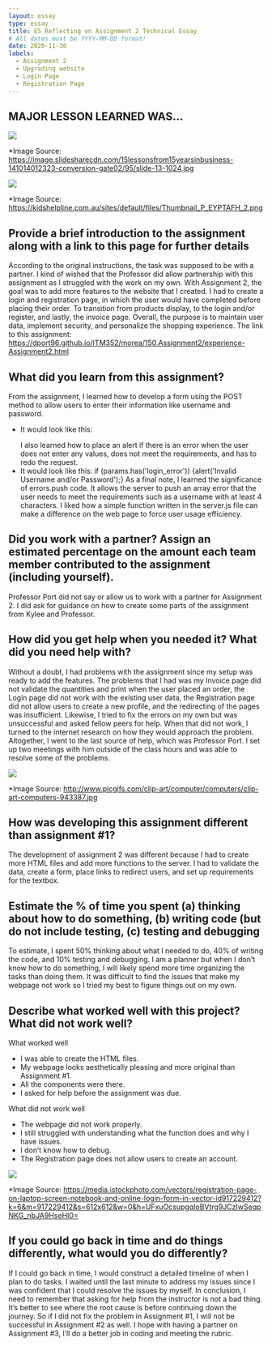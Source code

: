 ```yaml
---
layout: essay
type: essay
title: E5 Reflecting on Assignment 2 Technical Essay
# All dates must be YYYY-MM-DD format!
date: 2020-11-30
labels:
  - Assignment 2
  - Upgrading website
  - Login Page
  - Registration Page 
---
```


## MAJOR LESSON LEARNED WAS...
<img class="ui large center spaced image" src="../images/help1.jpg">

*Image Source: https://image.slidesharecdn.com/15lessonsfrom15yearsinbusiness-141014012323-conversion-gate02/95/slide-13-1024.jpg

<img class="ui small center spaced image" src="../images/help2.png">

*Image Source: https://kidshelpline.com.au/sites/default/files/Thumbnail_P_EYPTAFH_2.png

## Provide a brief introduction to the assignment along with a link to this page for further details
According to the original instructions, the task was supposed to be with a partner. 
I kind of wished that the Professor did allow partnership with this assignment as I struggled with the work on my own. 
With Assignment 2, the goal was to add more features to the website that I created. I had to create a login and registration page, in which the user would have completed before placing their order. 
To transition from products display, to the login and/or register, and lastly, the invoice page. Overall, the purpose is to maintain user data, implement security, and personalize the shopping experience. 
The link to this assignment: https://dport96.github.io/ITM352/morea/150.Assignment2/experience-Assignment2.html
 
## What did you learn from this assignment?
From the assignment, I learned how to develop a form using the POST method to allow users to enter their information like username and password. 
- It would look like this: <form name="login" method="POST" action="process_login"></form>
I also learned how to place an alert if there is an error when the user does not enter any values, does not meet the requirements, and has to redo the request. 
- It would look like this: if (params.has('login_error')) {alert('Invalid Username and/or Password');}
As a final note, I learned the significance of errors.push code. 
It allows the server to push an array error that the user needs to meet the requirements such as a username with at least 4 characters. 
I liked how a simple function written in the server.js file can make a difference on the web page to force user usage efficiency.
 
## Did you work with a partner? Assign an estimated percentage on the amount each team member contributed to the assignment (including yourself).
Professor Port did not say or allow us to work with a partner for Assignment 2. 
I did ask for guidance on how to create some parts of the assignment from Kylee and Professor. 
 
## How did you get help when you needed it? What did you need help with?
Without a doubt, I had problems with the assignment since my setup was ready to add the features. 
The problems that I had was my Invoice page did not validate the quantities and print when the user placed an order, the Login page did not work with the existing user data, 
the Registration page did not allow users to create a new profile, and the redirecting of the pages was insufficient. 
Likewise, I tried to fix the errors on my own but was unsuccessful and asked fellow peers for help. 
When that did not work, I turned to the internet research on how they would approach the problem. 
Altogether, I went to the last source of help, which was Professor Port. 
I set up two meetings with him outside of the class hours and was able to resolve some of the problems. 
 
<img class="ui medium center spaced image" src="../images/error1.jpg">

*Image Source: http://www.picgifs.com/clip-art/computer/computers/clip-art-computers-943387.jpg

## How was developing this assignment different than assignment #1?
The development of assignment 2 was different because I had to create more HTML files and add more functions to the server. 
I had to validate the data, create a form, place links to redirect users, and set up requirements for the textbox.
 
## Estimate the % of time you spent (a) thinking about how to do something, (b) writing code (but do not include testing, (c) testing and debugging
To estimate, I spent 50% thinking about what I needed to do, 40% of writing the code, and 10% testing and debugging. 
I am a planner but when I don’t know how to do something, I will likely spend more time organizing the tasks than doing them. 
It was difficult to find the issues that make my webpage not work so I tried my best to figure things out on my own.
 
## Describe what worked well with this project? What did not work well?
What worked well
- I was able to create the HTML files.
- My webpage looks aesthetically pleasing and more original than Assignment #1. 
- All the components were there. 
- I asked for help before the assignment was due. 

What did not work well
- The webpage did not work properly.
- I still struggled with understanding what the function does and why I have issues.
- I don’t know how to debug. 
- The Registration page does not allow users to create an account. 

<img class="ui medium center spaced image" src="../images/login2.jpg">

*Image Source: https://media.istockphoto.com/vectors/registration-page-on-laptop-screen-notebook-and-online-login-form-in-vector-id917229412?k=6&m=917229412&s=612x612&w=0&h=UFxuOcsupgqIoBVtrg9JCzIwSeqpNKG_nbJA9HseHI0=

## If you could go back in time and do things differently, what would you do differently?
If I could go back in time, I would construct a detailed timeline of when I plan to do tasks. 
I waited until the last minute to address my issues since I was confident that I could resolve the issues by myself. 
In conclusion, I need to remember that asking for help from the instructor is not a bad thing. 
It’s better to see where the root cause is before continuing down the journey. 
So if I did not fix the problem in Assignment #1, I will not be successful in Assignment #2 as well. 
I hope with having a partner on Assignment #3, I’ll do a better job in coding and meeting the rubric. 
